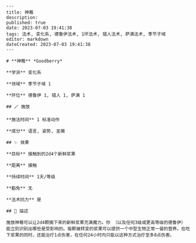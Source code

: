 
    ---
    title: 神莓
    description: 
    published: true
    date: 2023-07-03 19:41:38
    tags: 法术, 变化系, 德鲁伊法术, 1环法术, 猎人法术, 萨满法术, 季节子域
    editor: markdown
    dateCreated: 2023-07-03 19:41:38
    ---

    # **神莓** *Goodberry*

    **学派** 变化系 

    **领域** 季节子域 1

    **环位** 德鲁伊 1, 猎人 1, 萨满 1

    ## 🪄 施放

    **施法时间** 1 标准动作

    **成分** 语言, 姿势, 圣徽

    ## ✨ 效果 

    **目标** 接触到的2d4个新鲜浆果 

    **距离** 接触  

    **持续时间** 1天/等级 

    **豁免** 无

    **法术抗力** 是

    ## 📖 描述

    施放神莓可以让2d4颗摘下来的新鲜浆果充满魔力。你 （以及任何3级或更高等级的德鲁伊） 能立刻识别出哪些是受影响的。每颗被转变的浆果可以提供一个中型生物正常一餐的营养。在吃下浆果的同时，还能治疗1点伤害，在任何24小时内只能以这种方式治疗至多8点伤害。
    